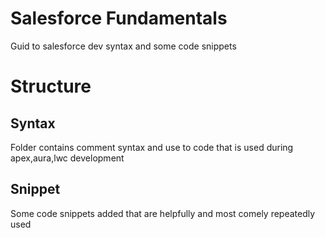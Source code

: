 # Salesforce Fundamentals 
Guid to salesforce dev syntax and some code snippets


# Structure

## Syntax
Folder contains comment syntax and use to code that is used during apex,aura,lwc development

## Snippet
Some code snippets added that are helpfully and most comely repeatedly used 